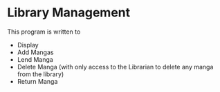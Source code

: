 # Library Management
This program is written to 
* Display
* Add Mangas
* Lend Manga
* Delete Manga (with only access to the Librarian to delete any manga from the library)
* Return Manga
